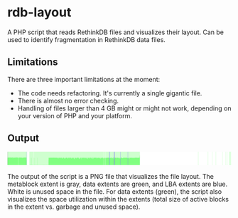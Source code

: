 # rdb-layout
A PHP script that reads RethinkDB files and visualizes their layout. Can be used to identify fragmentation in RethinkDB data files.

## Limitations
There are three important limitations at the moment:
* The code needs refactoring. It's currently a single gigantic file.
* There is almost no error checking.
* Handling of files larger than 4 GB might or might not work, depending on your version of PHP and your platform.

## Output
<img src="/example.png">

The output of the script is a PNG file that visualizes the file layout. The metablock extent is gray, data extents are green, and LBA extents are blue. White is unused space in the file.
For data extents (green), the script also visualizes the space utilization within the extents (total size of active blocks in the extent vs. garbage and unused space).
